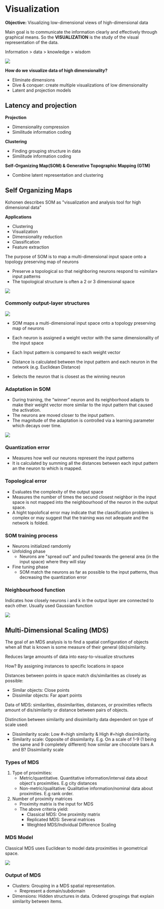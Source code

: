 # Visualization

**Objective:** Visualizing low-dimensional views of high-dimensional data

Main goal is to communicate the information clearly and effectively through graphical means. So the **VISUALIZATION** is the study of the visual representation of the data. 

Information  > data > knowledge > wisdom

![](img/w5/lego-connect.png)

**How do we visualize data of high dimensionality?**

* Eliminate dimensions
* Dive & conquer: create multiple visualizations of low dimensionality
* Latent and projection models

## Latency and projection

**Projection**

* Dimensionality compression
* Similitude information coding

**Clustering**

* Finding grouping structure in data
* Similitude information coding

**Self-Organizing Map(SOM) & Generative Topographic Mapping (GTM)**

* Combine latent representation and clustering

## Self Organizing Maps

Kohonen describes SOM as "visualization and analysis tool for high dimensional data"

**Applications**

* Clustering
* Visualization
* Dimensionality reduction
* Classification
* Feature extraction

The purpose of SOM is to map a multi-dimensional input space onto a topology preserving map of neurons

*  Preserve a topological so that neighboring neurons respond to «similar» input patterns
* The topological structure is often a 2 or 3 dimensional space

![](img/w5/som.png)

### Commonly output-layer structures

![](img/w5/som_dim.png)

* SOM maps a multi-dimensional input space onto a topology preserving map of neurons

* Each neuron is assigned a weight vector with the same dimensionality of the input space

* Each Input pattern is compared to each weight vector
* Distance is calculated between the input pattern and each neuron in the network (e.g. Euclidean Distance)
* Selects the neuron that is closest as the winning neuron

### Adaptation in SOM

* During training, the “winner” neuron and its neighborhood adapts to make their weight vector more similar to the input pattern that caused the activation.
* The neurons are moved closer to the input pattern.
* The magnitude of the adaptation is controlled via a learning parameter which decays over time.

![](img/w5/adaptation_som.png)

### Quantization error

* Measures how well our neurons represent the input patterns
* It is calculated by summing all the distances between each input pattern an the neuron to which is mapped. 

### Topological error

* Evaluates the complexity of the output space
* Measures the number of times the secund closest neighbor in the input space is not mapped into the neighbourhood of the neuron in the output space.
* A hight topolofical error may indicate that the classification problem is complex or may suggest that the training was not adequate and the network is folded. 

### SOM training process 

* Neurons initialized ramdomly
* Unfolding phase
  * Neurons are "spread out" and pulled towards the general area (in the input space) where they will stay
* Fine tuning phase
  * SOM match the neurons as far as possible to the input patterns, thus decreasing the quantization error

### Neighbourhood function

Indicates how closely neurons i and k in the output layer are connected to each other. Usually used Gaussian function 

![](img/w5/gaussian.png)

## Multi-Dimensional Scaling (MDS)

The goal of an MDS analysis is to find a spatial configuration of objects when all that is known is some measure of their general (dis)similarity. 

Reduces large amounts of data into easy-to-visualize structures

How? By assigning instances to specific locations in space

Distances between points in space match dis/similarities as closely as possible: 

* Similar objects: Close points
* Dissimilar objects: Far apart points

Data of MDS: similarities, dissimilarities, distances, or proximities reflects amount of dis/similarity or distance between pairs of objects. 

Distinction between similarity and dissimilarity data dependent on type of scale used:

* Dissimilarity scale: Low #=high similarity & High #=high dissimilarity.
* Similarity scale: Opposite of dissimilarity. E.g. On a scale of 1-9 (1 being the same and 9 completely different) how similar are chocolate bars A and B? Dissimilarity scale

### Types of MDS

1. Type of proximities:
   - Metric/quantitative. Quantitative information/interval data about object's proximities. E.g city distances
   - Non-metric/qualitative: Qualitative information/nominal data about proximities. E.g rank order.
2. Number of proximity matrices
   * Proximity matrix is the input for MDS
   * The above criteria yield:
     * Classical MDS: One proximity matrix
     * Replicated MDS: Several matrices
     * Weighted MDS/Individual Difference Scaling

### MDS Model

Classical MDS uses Euclidean to model data proximities in geometrical space. 

![](img/w5/euclidean.png)

### Output of MDS

* Clusters: Grouping in a MDS spatial representation.
  * Rrepresent a domain/subdomain
* Dimensions: Hidden structures in data. Ordered groupings that explain similarity between items.


